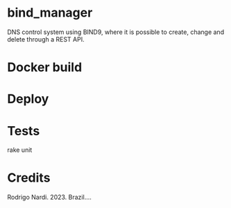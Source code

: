 # bind_manager
DNS control system using BIND9, where it is possible to create, change and delete through a REST API.

# Docker build

# Deploy

# Tests
rake unit

# Credits
Rodrigo Nardi. 2023. Brazil....
